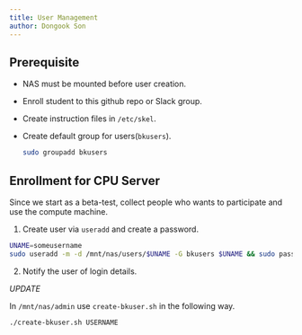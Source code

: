 ```yaml
---
title: User Management
author: Dongook Son
---
```


## Prerequisite

- NAS must be mounted before user creation.

- Enroll student to this github repo or Slack group.

- Create instruction files in `/etc/skel`.

- Create default group for users(`bkusers`).
    ```bash
    sudo groupadd bkusers
    ```


## Enrollment for CPU Server

Since we start as a beta-test, collect people who wants to participate and use the compute machine. 

1. Create user via `useradd` and create a password.

```bash
UNAME=someusername
sudo useradd -m -d /mnt/nas/users/$UNAME -G bkusers $UNAME && sudo passwd $UNAME
```

2. Notify the user of login details.

*UPDATE*

In `/mnt/nas/admin` use `create-bkuser.sh` in the following way.
```bash
./create-bkuser.sh USERNAME
```

